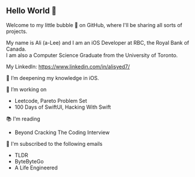 ## Hello World 👋

Welcome to my little bubble 🫧 on GitHub, where I'll be sharing all sorts of projects.

My name is Ali (a-Lee) and I am an iOS Developer at RBC, the Royal Bank of Canada.\
I am also a Computer Science Graduate from the University of Toronto.

My LinkedIn: https://www.linkedin.com/in/alisyed7/

🌱 I’m deepening my knowledge in iOS.

🔭 I’m working on 
* Leetcode, Pareto Problem Set
* 100 Days of SwiftUI, Hacking With Swift

📚 I'm reading 
* Beyond Cracking The Coding Interview

📧 I'm subscribed to the following emails
* TLDR
* ByteByteGo
* A Life Engineered

<!--
**GoodMorningA1i/GoodMorningA1i** is a ✨ _special_ ✨ repository because its `README.md` (this file) appears on your GitHub profile.

Here are some ideas to get you started:

- 🔭 I’m currently working on ...
- 🌱 I’m currently learning ...
- 👯 I’m looking to collaborate on ...
- 🤔 I’m looking for help with ...
- 📧 I'm subscribed to the following emails
- 💬 Ask me about ...
- 📫 How to reach me: ...
- 😄 Pronouns: ...
- ⚡ Fun fact: ...

Some more ideas:
- With this experience in fintech and haven taken courses like deep learning, I want to take a deeper dive 🌊 into quant trading, cryptocurrency, or other areas where I can levearge generative AI.

- [Machine Learning Specialization by Andrew Ng](https://www.coursera.org/specializations/machine-learning-introduction)
- [Learning How to Learn](https://www.coursera.org/learn/learning-how-to-learn)
- Gen AI bootcamp

-->
